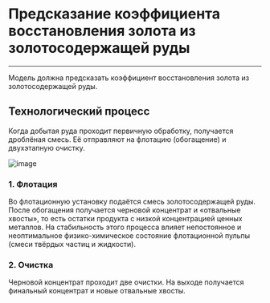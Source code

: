 # Предсказание коэффициента восстановления золота из золотосодержащей руды

____

Модель должна предсказать коэффициент восстановления золота из золотосодержащей руды.

## Технологический процесс

Когда добытая руда проходит первичную обработку, получается дроблёная смесь. Её отправляют на флотацию (обогащение) и двухэтапную очистку.

![image](https://user-images.githubusercontent.com/53750528/150679992-b0336e63-53dc-4c56-ab1d-fb19d3a3b100.png)

### 1. Флотация

Во флотационную установку подаётся смесь золотосодержащей руды. После обогащения получается черновой концентрат и «отвальные хвосты», то есть остатки продукта с низкой концентрацией ценных металлов.
На стабильность этого процесса влияет непостоянное и неоптимальное физико-химическое состояние флотационной пульпы (смеси твёрдых частиц и жидкости).
### 2. Очистка

Черновой концентрат проходит две очистки. На выходе получается финальный концентрат и новые отвальные хвосты.
